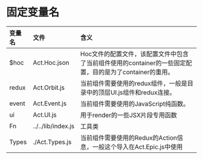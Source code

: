 # 固定变量名

| 变量名 | 文件 | 含义 |
| :--- | :--- | :--- |
| $hoc | Act.Hoc.json | Hoc文件的配置文件，该配置文件中包含了当前组件使用的container的一些固定配置，目的是为了container的重用。 |
| redux | Act.Orbit.js | 当前组件需要使用的redux组件，一般是目录中的顶层UI.js组件和redux连接。 |
| event | Act.Event.js | 当前组件需要使用的JavaScript纯函数。 |
| ui | Act.UI.js | 用于render的一些JSX片段专用函数 |
| Fn | ../../lib/index.js | 工具类 |
| Types | ./Act.Types.js | 当前组件需要使用的Redux的Action信息，一般这个导入在Act.Epic.js中使用 |



